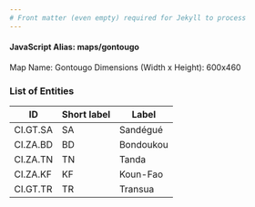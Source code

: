 ```yaml
---
# Front matter (even empty) required for Jekyll to process
---
```


#### JavaScript Alias: maps/gontougo

Map Name: Gontougo
Dimensions (Width x Height): 600x460

### List of Entities

ID | Short label | Label
---|---|---|
CI.GT.SA|SA|Sandégué
CI.ZA.BD|BD|Bondoukou
CI.ZA.TN|TN|Tanda
CI.ZA.KF|KF|Koun-Fao
CI.GT.TR|TR|Transua
